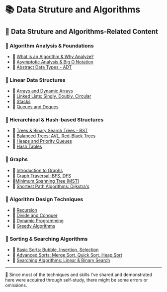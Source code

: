 # 📚 Data Struture and Algorithms

## 🔗 Data Struture and Algorithms-Related Content

### 📕 Algorithm Analysis & Foundations

- 📖 [What is an Algorithm & Why Analyze?](.)
- 📖 [Asymptotic Analysis & Big O Notation](.)
- 📖 [Abstract Data Types - ADT](.)

### 📕 Linear Data Structures

- 📖 [Arrays and Dynamic Arrays](.)
- 📖 [Linked Lists: Singly, Doubly, Circular](.)
- 📖 [Stacks](.)
- 📖 [Queues and Deques](.)

### 📕 Hierarchical & Hash-based Structures

- 📖 [Trees & Binary Search Trees - BST](.)
- 📖 [Balanced Trees: AVL, Red-Black Trees](.)
- 📖 [Heaps and Priority Queues](.)
- 📖 [Hash Tables](.)

### 📕 Graphs

- 📖 [Introduction to Graphs](.)
- 📖 [Graph Traversal: BFS, DFS](.)
- 📖[Minimum Spanning Tree (MST)](.)
- 📖 [Shortest Path Algorithms: Dijkstra's](.)

### 📕 Algorithm Design Techniques

- 📖 [Recursion](.)
- 📖 [Divide and Conquer](.)
- 📖 [Dynamic Programming](.)
- 📖 [Greedy Algorithms](.)

### 📕 Sorting & Searching Algorithms

- 📖 [Basic Sorts: Bubble, Insertion, Selection](.)
- 📖 [Advanced Sorts: Merge Sort, Quick Sort, Heap Sort](.)
- 📖 [Searching Algorithms: Linear & Binary Search](.)

---

📍 Since most of the techniques and skills I've shared and demonstrated here were acquired through self-study, there might be some errors or omissions.